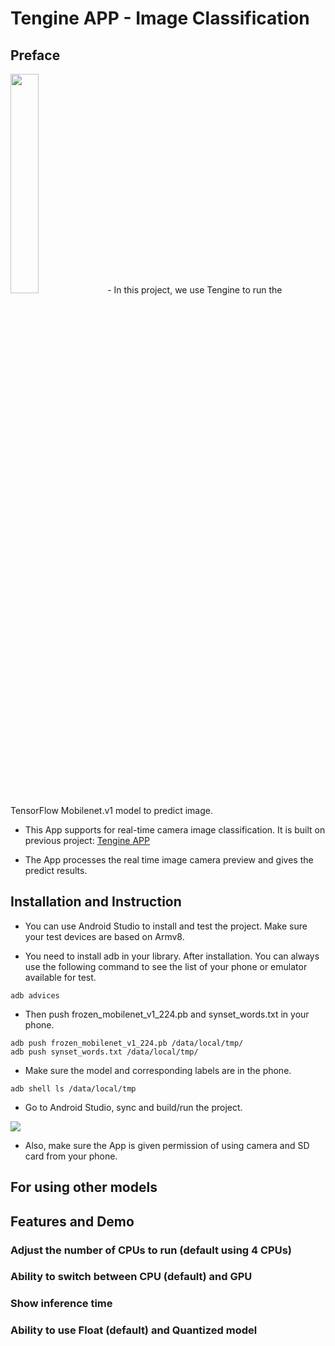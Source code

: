 
# Tengine APP - Image Classification

## Preface

<img src= "https://github.com/leonshen95/tensorflow_input_image_by_tfrecord/blob/master/src/demo.gif" height="30%" width="30%">
- In this project, we use Tengine to run the TensorFlow Mobilenet.v1 model to predict image.

- This App supports for real-time camera image classification. It is built on previous project: [Tengine APP](https://github.com/OAID/Tengine-app/tree/master/android/classification)

- The App processes the real time image camera preview and gives the predict results.


## Installation and Instruction
 

- You can use Android Studio to install and test the project. Make sure your test devices are based on Armv8.

- You need to install adb in your library. After installation. You can always use the following command to see the list of your phone or emulator available for test. 

```
adb advices
```

- Then push frozen_mobilenet_v1_224.pb and synset_words.txt in your phone.

```
adb push frozen_mobilenet_v1_224.pb /data/local/tmp/
adb push synset_words.txt /data/local/tmp/
```

- Make sure the model and corresponding labels are in the phone.

```
adb shell ls /data/local/tmp
```

- Go to Android Studio, sync and build/run the project. 
<img src ="https://github.com/OAID/Tengine-app/blob/master/android/classification/app/src/asset/Sync.png">

- Also, make sure the App is given permission of using camera and SD card from your phone.

## For using other models

## Features and Demo

### Adjust the number of CPUs to run (default using 4 CPUs)

### Ability to switch between CPU (default) and GPU

### Show inference time

### Ability to use Float (default) and Quantized model
